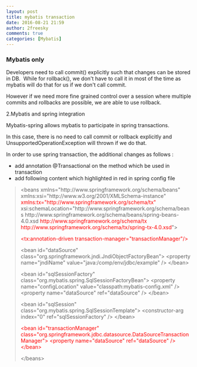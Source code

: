 ```yaml
---
layout: post
title: mybatis transaction
date: 2016-08-21 21:59
author: 2freesky
comments: true
categories: [Mybatis]
---
```


### Mybatis only

Developers need to call commit() explicitly such that changes can be stored in DB.  While for rollback(), we don't have to call it in most of the time as mybatis will do that for us if we don't call commit.

However if we need more fine grained control over a session where multiple commits and rollbacks are possible, we are able to use rollback.

2.Mybatis and spring integration

Mybatis-spring allows mybatis to participate in spring transactions.

In this case, there is no need to call commit or rollback explicitly and UnsupportedOperationException will thrown if we do that.

In order to use spring transaction, the additional changes as follows :

- add annotation @Transactional on the method which be used in transaction</li>
- add following content which highlighted in red in spring config file</li>
</ul>
<blockquote>&lt;beans xmlns="http://www.springframework.org/schema/beans"
xmlns:xsi="http://www.w3.org/2001/XMLSchema-instance"
<span style="color:#ff0000;">xmlns:tx="http://www.springframework.org/schema/tx"</span>
xsi:schemaLocation="http://www.springframework.org/schema/beans http://www.springframework.org/schema/beans/spring-beans-4.0.xsd
<span style="color:#ff0000;">http://www.springframework.org/schema/tx http://www.springframework.org/schema/tx/spring-tx-4.0.xsd</span>"&gt;

<span style="color:#ff0000;">&lt;tx:annotation-driven transaction-manager="transactionManager"/&gt;</span>

&lt;bean id="dataSource" class="org.springframework.jndi.JndiObjectFactoryBean"&gt;
&lt;property name="jndiName" value="java:/comp/env/jdbc/example" /&gt;
&lt;/bean&gt;

&lt;bean id="sqlSessionFactory" class="org.mybatis.spring.SqlSessionFactoryBean"&gt;
&lt;property name="configLocation" value="classpath:mybatis-config.xml" /&gt;
&lt;property name="dataSource" ref="dataSource" /&gt;
&lt;/bean&gt;

&lt;bean id="sqlSession" class="org.mybatis.spring.SqlSessionTemplate"&gt;
&lt;constructor-arg index="0" ref="sqlSessionFactory" /&gt;
&lt;/bean&gt;

<span style="color:#ff0000;">&lt;bean id="transactionManager" </span>
<span style="color:#ff0000;"> class="org.springframework.jdbc.datasource.DataSourceTransactionManager"&gt;</span>
<span style="color:#ff0000;"> &lt;property name="dataSource" ref="dataSource" /&gt;</span>
<span style="color:#ff0000;"> &lt;/bean&gt;</span>

&lt;/beans&gt;</blockquote>
